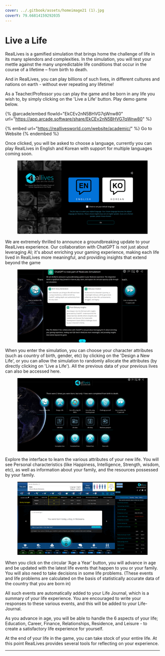 ```yaml
---
cover: ../.gitbook/assets/homeimage21 (1).jpg
coverY: 79.66814159292035
---
```


# Live a Life

RealLives is a gamified simulation that brings home the challenge of life in its many splendors and complexities. In the simulation, you will test your mettle against the many unpredictable life conditions that occur in the course of a lifetime – from birth to death.

And in RealLives, you can play billions of such lives, in different cultures and nations on earth - without ever repeating any lifetime!

As a Teacher/Professor you can play the game and be born in any life you wish to, by simply clicking on the 'Live a Life' button. Play demo game below.

{% @arcade/embed flowId="EkCEv2nN5BHVG7qWnw80" url="https://app.arcade.software/share/EkCEv2nN5BHVG7qWnw80" %}

{% embed url="https://reallivesworld.com/website/academic/" %}
Go to Website
{% endembed %}

Once clicked, you will be asked to choose a language, currently you can play RealLives in English and Korean with support for multiple languages coming soon.

<figure><img src="../.gitbook/assets/Screenshot 2024-03-11 132854.png" alt=""><figcaption></figcaption></figure>

We are extremely thrilled to announce a groundbreaking update to your RealLives experience. Our collaboration with ChatGPT is not just about leveraging AI; it's about enriching your gaming experience, making each life lived in RealLives more meaningful, and providing insights that extend beyond the game

<figure><img src="../.gitbook/assets/Screenshot 2024-03-11 132903.png" alt=""><figcaption></figcaption></figure>

When you enter the simulation, you can choose your character attributes (such as country of birth, gender, etc) by clicking on the 'Design a New Life', or you can allow the simulation to randomly allocate the attributes (by directly clicking on 'Live a Life'). All the previous data of your previous lives can also be accessed here.

<figure><img src="../.gitbook/assets/Screenshot 2024-03-11 132923.png" alt=""><figcaption></figcaption></figure>

Explore the interface to learn the various attributes of your new life. You will see Personal characteristics (like Happiness, Intelligence, Strength, wisdom, etc), as well as information about your family, and the resources possessed by your family.

<figure><img src="../.gitbook/assets/Screenshot 2024-03-11 133915.png" alt=""><figcaption></figcaption></figure>

When you click on the circular ‘Age a Year’ button, you will advance in age and be updated with the latest life events that happen to you or your family. You will also need to take decisions in some life problems. (These events and life problems are calculated on the basis of statistically accurate data of the country that you are born in)

All such events are automatically added to your Life Journal, which is a summary of your life experience. You are encouraged to write your responses to these various events, and this will be added to your Life-Journal.

As you advance in age, you will be able to handle the 6 aspects of your life; Education, Career, Finance, Relationships, Residence, and Leisure - to create a satisfactory life experience for yourself.

At the end of your life in the game, you can take stock of your entire life. At this point RealLives provides several tools for reflecting on your experience.



***
